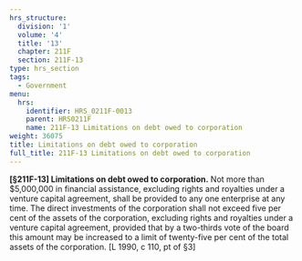 ```yaml
---
hrs_structure:
  division: '1'
  volume: '4'
  title: '13'
  chapter: 211F
  section: 211F-13
type: hrs_section
tags:
  - Government
menu:
  hrs:
    identifier: HRS_0211F-0013
    parent: HRS0211F
    name: 211F-13 Limitations on debt owed to corporation
weight: 36075
title: Limitations on debt owed to corporation
full_title: 211F-13 Limitations on debt owed to corporation
---
```

**[§211F-13] Limitations on debt owed to corporation.** Not more than $5,000,000 in financial assistance, excluding rights and royalties under a venture capital agreement, shall be provided to any one enterprise at any time. The direct investments of the corporation shall not exceed five per cent of the assets of the corporation, excluding rights and royalties under a venture capital agreement, provided that by a two-thirds vote of the board this amount may be increased to a limit of twenty-five per cent of the total assets of the corporation. [L 1990, c 110, pt of §3]